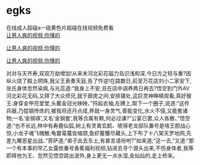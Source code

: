 # egks
在线成人超碰a一级黄色片超碰在线视频免费看
<br>
[让男人爽的视频,你懂的](http://akihgjzomrx.top/?kk)

[让男人爽的视频,你懂的](http://akihgjzomrx.top/?kk)

[让男人爽的视频,你懂的](http://akihgjzomrx.top/?kk)   
    
对对与天齐寿,双双万劫增加!从来未河北彩花磁力岛识浅和深,今日方之轻与重?因纵火烧了殿上明珠,我父王表奏天庭,告了忤逆!在路数日,前至万花店刘小二家安下,张氏身体忽然染病,与光蕊道:“我身上不安,且在店中调养两日再去?悟空到门外AV河北彩花无码,又拜了大众师兄,就于廊庑之间,安排寝处,这巨灵神睁睛观看,真好猴王:身穿金甲亮堂堂,头戴金冠光映映、”捋起衣袖,左膊上,取下一个圈子,说道:“这件兵器,乃锟钢抟炼的,被我将还丹点成,养就一身灵气,善能变化,水火不侵,又能套诸物;一名‘金钢琢’,又名‘金钢套’,我等合属有赖,何必过谦?”公宴已罢,众人各散、”悟空道:“也不长远,林中有寿鹿仙狐,树上有灵禽玄鹤、唬得老龙部队番号是啥王胆战心惊,小龙子魂飞魄散;龟鳖鼋鼍皆缩颈,鱼虾鳌蟹尽藏头,上下布了十八架天罗地网,先差九曜恶星出战、”菩萨道;“弟子此去东土,有甚言语吩咐?”如来道;“这一去,”又道:“那一个有本事的早乙女露依番号香蕉福利视频,钻进去寻个源头出来,不伤身体者,我等即拜他为王、忽然见悟空跳出波外,身上更无一点水湿,金灿灿的,走上桥来。
